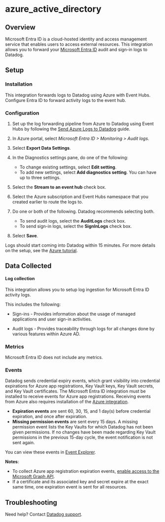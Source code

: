 # azure_active_directory

## Overview

Microsoft Entra ID is a cloud-hosted identity and access management service that enables users to access external resources.
This integration allows you to forward your [Microsoft Entra ID][1] audit and sign-in logs to Datadog.

## Setup

### Installation

This integration forwards logs to Datadog using Azure with Event Hubs. Configure Entra ID to forward activity logs to the event hub.

### Configuration

1. Set up the log forwarding pipeline from Azure to Datadog using Event Hubs by following the [Send Azure Logs to Datadog][2] guide.

2. In Azure portal, select _Microsoft Entra ID > Monitoring > Audit logs_.
   
3. Select **Export Data Settings**.

4. In the Diagnostics settings pane, do one of the following:

   - To change existing settings, select **Edit setting**.
   - To add new settings, select **Add diagnostics setting**. You can have up to three settings.

5. Select the **Stream to an event hub** check box.

6. Select the Azure subscription and Event Hubs namespace that you created earlier to route the logs to.

7. Do one or both of the following. Datadog recommends selecting both.

   - To send audit logs, select the **AuditLogs** check box.
   - To send sign-in logs, select the **SignInLogs** check box.
  
8. Select **Save**.

Logs should start coming into Datadog within 15 minutes.
For more details on the setup, see the [Azure tutorial][3].

## Data Collected

#### Log collection

This integration allows you to setup log ingestion for Microsoft Entra ID activity logs.

This includes the following:

   - Sign-ins - Provides information about the usage of managed applications and user sign-in activities.

   - Audit logs - Provides traceability through logs for all changes done by various features within Azure AD.  

### Metrics

Microsoft Entra ID does not include any metrics.

### Events

Datadog sends credential expiry events, which grant visibility into credential expirations for Azure app registrations, Key Vault keys, Key Vault secrets, and Key Vault certificates. The Microsoft Entra ID integration must be installed to receive events for Azure app registrations. Receiving events from Azure also requires installation of the [Azure integration][7].


- **Expiration events** are sent 60, 30, 15, and 1 day(s) before credential expiration, and once after expiration.
- **Missing permission events** are sent every 15 days. A missing permission event lists the Key Vaults for which Datadog has not been given permissions. If no changes have been made regarding Key Vault permissions in the previous 15-day cycle, the event notification is not sent again.

You can view these events in [Event Explorer][5].

**Notes**: 

- To collect Azure app registration expiration events, [enable access to the Microsoft Graph API][6].
- If a certificate and its associated key and secret expire at the exact same time, one expiration event is sent for all resources.

## Troubleshooting

Need help? Contact [Datadog support][4].

[1]: https://learn.microsoft.com/entra/identity/monitoring-health/overview-monitoring-health
[2]: https://docs.datadoghq.com/logs/guide/azure-logging-guide/
[3]: https://learn.microsoft.com/entra/identity/monitoring-health/howto-stream-logs-to-event-hub
[4]: https://docs.datadoghq.com/help
[5]: https://app.datadoghq.com/event/explorer
[6]: https://docs.datadoghq.com/integrations/guide/azure-graph-api-permissions/
[7]: https://docs.datadoghq.com/integrations/azure/
